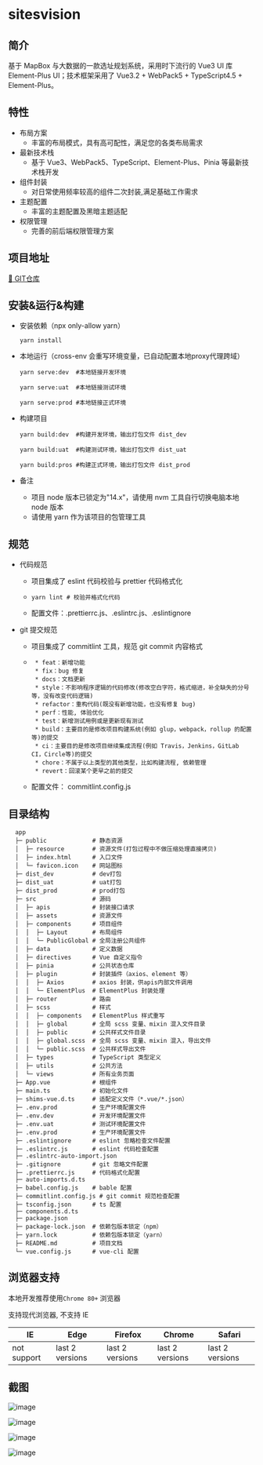 # sitesvision

## 简介
基于 MapBox 与大数据的一款选址规划系统，采用时下流行的 Vue3 UI 库 Element-Plus UI；技术框架采用了 Vue3.2 + WebPack5 + TypeScript4.5 + Element-Plus。

## 特性

- 布局方案
  - 丰富的布局模式，具有高可配性，满足您的各类布局需求
- 最新技术栈
  - 基于 Vue3、WebPack5、TypeScript、Element-Plus、Pinia 等最新技术栈开发
- 组件封装
  - 对日常使用频率较高的组件二次封装,满足基础工作需求
- 主题配置
  - 丰富的主题配置及黑暗主题适配
- 权限管理
  - 完善的前后端权限管理方案

## 项目地址

[🎉 GIT仓库](https://github.com/gengbiao-yj/V2022_SiteVision.git)

## 安装&运行&构建

- 安装依赖（npx only-allow yarn）

  ```node
  yarn install
  ```

- 本地运行（cross-env 会重写环境变量，已自动配置本地proxy代理跨域）

  ```node
  yarn serve:dev  #本地链接开发环境
  
  yarn serve:uat  #本地链接测试环境
  
  yarn serve:prod #本地链接正式环境
  ```

- 构建项目

  ```node
  yarn build:dev  #构建开发环境，输出打包文件 dist_dev
  
  yarn build:uat  #构建测试环境，输出打包文件 dist_uat
  
  yarn build:pros #构建正式环境，输出打包文件 dist_prod
  ```

- 备注

  - 项目 node 版本已锁定为"14.x"，请使用 nvm 工具自行切换电脑本地 node 版本
  - 请使用 yarn 作为该项目的包管理工具

## 规范

- 代码规范

  - 项目集成了 eslint 代码校验与 prettier 代码格式化

  - ```node
    yarn lint # 校验并格式化代码
    ```

  - 配置文件：.prettierrc.js、.eslintrc.js、.eslintignore

- git 提交规范

  - 项目集成了 commitlint 工具，规范 git commit 内容格式

  - ```
     * feat：新增功能
     * fix：bug 修复
     * docs：文档更新
     * style：不影响程序逻辑的代码修改(修改空白字符，格式缩进，补全缺失的分号等，没有改变代码逻辑)
     * refactor：重构代码(既没有新增功能，也没有修复 bug)
     * perf：性能, 体验优化
     * test：新增测试用例或是更新现有测试
     * build：主要目的是修改项目构建系统(例如 glup，webpack，rollup 的配置等)的提交
     * ci：主要目的是修改项目继续集成流程(例如 Travis，Jenkins，GitLab CI，Circle等)的提交
     * chore：不属于以上类型的其他类型，比如构建流程, 依赖管理
     * revert：回滚某个更早之前的提交
    ```

  - 配置文件： commitlint.config.js

## 目录结构

```
  app
  ├─ public             # 静态资源
  │  ├─ resource        # 资源文件(打包过程中不做压缩处理直接拷贝)
  │  ├─ index.html      # 入口文件
  │  └─ favicon.icon    # 网站图标
  ├─ dist_dev           # dev打包
  ├─ dist_uat           # uat打包
  ├─ dist_prod          # prod打包
  ├─ src                # 源码
  │  ├─ apis            # 封装接口请求
  │  ├─ assets          # 资源文件
  │  ├─ components      # 项目组件
  │  │  ├─ Layout       # 布局组件
  │  │  └─ PublicGlobal # 全局注册公共组件
  │  ├─ data            # 定义数据
  │  ├─ directives      # Vue 自定义指令
  │  ├─ pinia           # 公共状态仓库
  │  ├─ plugin          # 封装插件（axios、element 等）
  │  │  ├─ Axios        # axios 封装，供apis内部文件调用
  │  │  └─ ElementPlus  # ElementPlus 封装处理
  │  ├─ router          # 路由
  │  ├─ scss            # 样式
  │  │  ├─ components   # ElementPlus 样式重写
  │  │  ├─ global       # 全局 scss 变量、mixin 混入文件目录
  │  │  ├─ public       # 公共样式文件目录
  │  │  ├─ global.scss  # 全局 scss 变量、mixin 混入，导出文件
  │  │  └─ public.scss  # 公共样式导出文件
  │  ├─ types           # TypeScript 类型定义
  │  ├─ utils           # 公共方法
  │  └─ views           # 所有业务页面
  ├─ App.vue            # 根组件
  ├─ main.ts            # 初始化文件
  ├─ shims-vue.d.ts     # 适配定义文件（*.vue/*.json）
  ├─ .env.prod          # 生产环境配置文件
  ├─ .env.dev           # 开发环境配置文件
  ├─ .env.uat           # 测试环境配置文件
  ├─ .env.prod          # 生产环境配置文件
  ├─ .eslintignore      # eslint 忽略检查文件配置
  ├─ .eslintrc.js       # eslint 代码检查配置
  ├─ .eslintrc-auto-import.json
  ├─ .gitignore         # git 忽略文件配置
  ├─ .prettierrc.js     # 代码格式化配置
  ├─ auto-imports.d.ts
  ├─ babel.config.js    # bable 配置
  ├─ commitlint.config.js # git commit 规范检查配置
  ├─ tsconfig.json      # ts 配置
  ├─ components.d.ts
  ├─ package.json
  ├─ package-lock.json  # 依赖包版本锁定（npm）
  ├─ yarn.lock          # 依赖包版本锁定（yarn）
  ├─ README.md          # 项目文档
  └─ vue.config.js      # vue-cli 配置
```

## 浏览器支持  

本地开发推荐使用`Chrome 80+` 浏览器

支持现代浏览器, 不支持 IE

| IE          | Edge            | Firefox         | Chrome          | Safari          |
| ----------- | --------------- | --------------- | --------------- | --------------- |
| not support | last 2 versions | last 2 versions | last 2 versions | last 2 versions |

## 截图

![image](https://gitee.com/gengbiao-yangjie/tc-images/raw/master/picture/20220906/134435557-1.png)

![image](https://gitee.com/gengbiao-yangjie/tc-images/raw/master/picture/20220906/134929970-1.png)

![image](https://gitee.com/gengbiao-yangjie/tc-images/raw/master/picture/20220906/134940921-1.png)

![image](https://gitee.com/gengbiao-yangjie/tc-images/raw/master/picture/20220906/134953715-1.png)
